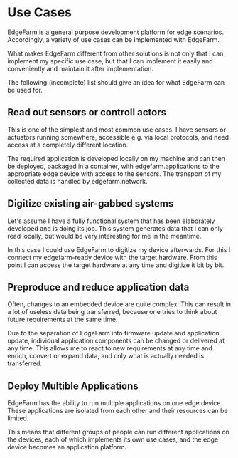 # Use Cases

EdgeFarm is a general purpose development platform for edge scenarios. Accordingly, a variety of use cases can be implemented with EdgeFarm.

What makes EdgeFarm different from other solutions is not only that I can implement my specific use case, but that I can implement it easily and conveniently and maintain it after implementation.

The following (incomplete) list should give an idea for what EdgeFarm can be used for.

## Read out sensors or controll actors

This is one of the simplest and most common use cases. I have sensors or actuators running somewhere, accessible e.g. via local protocols, and need access at a completely different location.

The required application is developed locally on my machine and can then be deployed, packaged in a container, with edgefarm.applications to the appropriate edge device with access to the sensors. The transport of my collected data is handled by edgefarm.network.

## Digitize existing air-gabbed systems

Let's assume I have a fully functional system that has been elaborately developed and is doing its job. This system generates data that I can only read locally, but would be very interesting for me in the meantime.

In this case I could use EdgeFarm to digitize my device afterwards. For this I connect my edgefarm-ready device with the target hardware. From this point I can access the target hardware at any time and digitize it bit by bit.

## Preproduce and reduce application data

Often, changes to an embedded device are quite complex. This can result in a lot of useless data being transferred, because one tries to think about future requirements at the same time.

Due to the separation of EdgeFarm into firmware update and application update, individual application components can be changed or delivered at any time. This allows me to react to new requirements at any time and enrich, convert or expand data, and only what is actually needed is transferred.

## Deploy Multible Applications

EdgeFarm has the ability to run multiple applications on one edge device. These applications are isolated from each other and their resources can be limited.

This means that different groups of people can run different applications on the devices, each of which implements its own use cases, and the edge device becomes an application platform.
